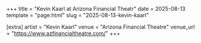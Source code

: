 +++
title = "Kevin Kaarl at Arizona Financial Theatr"
date = 2025-08-13
template = "page.html"
slug = "2025-08-13-kevin-kaarl"

[extra]
artist = "Kevin Kaarl"
venue = "Arizona Financial Theatre"
venue_url = "https://www.azfinancialtheatre.com/"
+++

